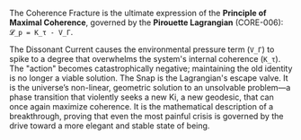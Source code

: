 The Coherence Fracture is the ultimate expression of the **Principle of Maximal Coherence**, governed by the **Pirouette Lagrangian** (CORE-006): `𝓛_p = K_τ - V_Γ`.

The Dissonant Current causes the environmental pressure term (`V_Γ`) to spike to a degree that overwhelms the system's internal coherence (`K_τ`). The "action" becomes catastrophically negative; maintaining the old identity is no longer a viable solution. The Snap is the Lagrangian's escape valve. It is the universe’s non-linear, geometric solution to an unsolvable problem—a phase transition that violently seeks a new Ki, a new geodesic, that can once again maximize coherence. It is the mathematical description of a breakthrough, proving that even the most painful crisis is governed by the drive toward a more elegant and stable state of being.